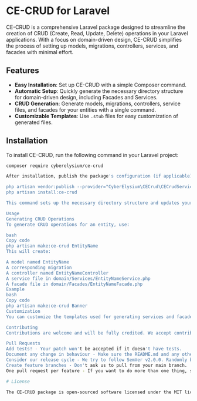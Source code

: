 # CE-CRUD for Laravel

CE-CRUD is a comprehensive Laravel package designed to streamline the creation of CRUD (Create, Read, Update, Delete) operations in your Laravel applications. With a focus on domain-driven design, CE-CRUD simplifies the process of setting up models, migrations, controllers, services, and facades with minimal effort.

## Features

- **Easy Installation**: Set up CE-CRUD with a simple Composer command.
- **Automatic Setup**: Quickly generate the necessary directory structure for domain-driven design, including Facades and Services.
- **CRUD Generation**: Generate models, migrations, controllers, service files, and facades for your entities with a single command.
- **Customizable Templates**: Use `.stub` files for easy customization of generated files.

## Installation

To install CE-CRUD, run the following command in your Laravel project:

```bash
composer require cyberelysium/ce-crud

After installation, publish the package's configuration (if applicable) and run the initialization command:

php artisan vendor:publish --provider="CyberElysium\CECrud\CECrudServiceProvider"
php artisan install:ce-crud

This command sets up the necessary directory structure and updates your composer.json to support domain-driven design in your project.

Usage
Generating CRUD Operations
To generate CRUD operations for an entity, use:

bash
Copy code
php artisan make:ce-crud EntityName
This will create:

A model named EntityName
A corresponding migration
A controller named EntityNameController
A service file in domain/Services/EntityNameService.php
A facade file in domain/Facades/EntityNameFacade.php
Example
bash
Copy code
php artisan make:ce-crud Banner
Customization
You can customize the templates used for generating services and facades by editing the .stub files located in the stubs directory of the package.

Contributing
Contributions are welcome and will be fully credited. We accept contributions via Pull Requests on GitHub.

Pull Requests
Add tests! - Your patch won't be accepted if it doesn't have tests.
Document any change in behaviour - Make sure the README.md and any other relevant documentation are kept up-to-date.
Consider our release cycle - We try to follow SemVer v2.0.0. Randomly breaking public APIs is not an option.
Create feature branches - Don't ask us to pull from your main branch.
One pull request per feature - If you want to do more than one thing, send multiple pull requests.

# License

The CE-CRUD package is open-sourced software licensed under the MIT license.